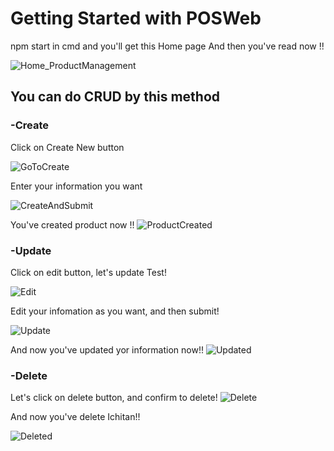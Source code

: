 # Getting Started with POSWeb
npm start in cmd and you'll get this Home page
And then you've read now !!

![Home_ProductManagement](https://github.com/user-attachments/assets/95560bfd-a0f7-4c1e-9e7f-2dbaa2b9f1a2)

## You can do CRUD by this method

### -Create
Click on Create New button

![GoToCreate](https://github.com/user-attachments/assets/2e1d04e4-4562-4ab0-a859-3743779ff128)

Enter your information you want

![CreateAndSubmit](https://github.com/user-attachments/assets/13011149-31cd-4fcf-9d35-6bb6ac3d4787)

You've created product now !!
![ProductCreated](https://github.com/user-attachments/assets/fa6b3589-8bed-451b-851e-03b398d7d31d)

### -Update
Click on edit button, let's update Test!

![Edit](https://github.com/user-attachments/assets/e229066a-85ee-4071-a9d4-0c3782520f21)

Edit your infomation as you want, and then submit!

![Update](https://github.com/user-attachments/assets/a51b724b-c06f-4920-9a1f-493065f8238c)

And now you've updated yor information now!!
![Updated](https://github.com/user-attachments/assets/01fc877c-6953-4635-986b-e8e87f8847e8)

### -Delete
Let's click on delete button, and confirm to delete!
![Delete](https://github.com/user-attachments/assets/6615dff8-0459-4e63-87aa-1d67de9b627a)

And now you've delete Ichitan!!

![Deleted](https://github.com/user-attachments/assets/77405ab3-c52a-4a13-8f23-025eeae12453)




















